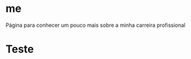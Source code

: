 # me
Página para conhecer um pouco mais sobre a minha carreira profissional
<dib>
  <h1>Teste</h1> 
 </div>
